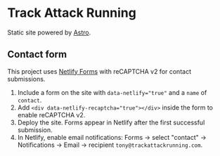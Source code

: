 # Track Attack Running

Static site powered by [Astro](https://astro.build/).

## Contact form

This project uses [Netlify Forms](https://docs.netlify.com/forms/setup/) with reCAPTCHA v2 for contact submissions.

1. Include a form on the site with `data-netlify="true"` and a `name` of `contact`.
2. Add `<div data-netlify-recaptcha="true"></div>` inside the form to enable reCAPTCHA v2.
3. Deploy the site. Forms appear in Netlify after the first successful submission.
4. In Netlify, enable email notifications: Forms → select "contact" → Notifications → Email → recipient `tony@trackattackrunning.com`.

